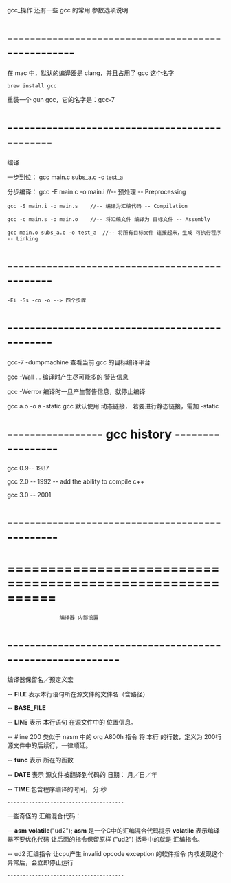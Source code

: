 gcc_操作
	还有一些 gcc 的常用 参数选项说明

# --------------------------------------------------

在 mac 中，默认的编译器是 clang，并且占用了 gcc 这个名字

	brew install gcc
重装一个 gun gcc，它的名字是：gcc-7

# ----------------------------------------------

编译

一步到位：
	gcc main.c subs_a.c -o test_a

分步编译：
	gcc -E main.c -o main.i    //-- 预处理  -- Preprocessing 

	gcc -S main.i -o main.s    //-- 编译为汇编代码 -- Compilation

	gcc -c main.s -o main.o    //-- 将汇编文件 编译为 目标文件 -- Assembly

	gcc main.o subs_a.o -o test_a  //-- 将所有目标文件 连接起来，生成 可执行程序  -- Linking

# ----------------------------------------------
	-Ei -Ss -co -o --> 四个步骤

# ----------------------------------------------

gcc-7 -dumpmachine
	查看当前 gcc 的目标编译平台

gcc -Wall ...
	编译时产生尽可能多的 警告信息

gcc -Werror
	编译时一旦产生警告信息，就停止编译


gcc a.o -o a -static
	gcc 默认使用 动态链接，
	若要进行静态链接，需加 -static

# ----------------- gcc history -----------------

gcc 0.9-- 1987

gcc 2.0 -- 1992
	-- add the ability to compile c++

gcc 3.0 -- 2001

# -----------------------------------------------






# ==========================================================
				     编译器 内部设置
# ----------------------------------------------------------
编译器保留名／预定义宏

-- __FILE__ 
	表示本行语句所在源文件的文件名（含路径）

-- __BASE_FILE__


-- __LINE__
	表示 本行语句 在源文件中的 位置信息。

-- #line 200
	类似于 nasm 中的 org A800h 指令
	将 本行 的行数，定义为 200行
	源文件中的后续行，一律顺延。

-- __func__
	表示 所在的函数

-- __DATE__
	表示 源文件被翻译到代码的 日期： 月／日／年

-- __TIME__
	包含程序编译的时间， 分:秒


	--------------------------------------
一些奇怪的 汇编混合代码：

-- __asm__ __volatile__("ud2"); 
	__asm__ 是一个C中的汇编混合代码提示
	__volatile__ 表示编译器不要优化代码
			让后面的指令保留原样
	("ud2") 括号中的就是 汇编指令。

-- ud2 汇编指令
	让cpu产生 invalid opcode exception 的软件指令
	内核发现这个异常后，会立即停止运行


	--------------------------------------













